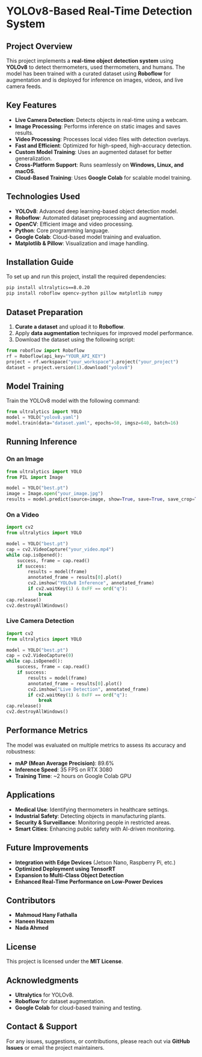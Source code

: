 # YOLOv8-Based Real-Time Detection System

## Project Overview
This project implements a **real-time object detection system** using **YOLOv8** to detect thermometers, used thermometers, and humans. The model has been trained with a curated dataset using **Roboflow** for augmentation and is deployed for inference on images, videos, and live camera feeds.

## Key Features
- **Live Camera Detection**: Detects objects in real-time using a webcam.
- **Image Processing**: Performs inference on static images and saves results.
- **Video Processing**: Processes local video files with detection overlays.
- **Fast and Efficient**: Optimized for high-speed, high-accuracy detection.
- **Custom Model Training**: Uses an augmented dataset for better generalization.
- **Cross-Platform Support**: Runs seamlessly on **Windows, Linux, and macOS**.
- **Cloud-Based Training**: Uses **Google Colab** for scalable model training.

## Technologies Used
- **YOLOv8**: Advanced deep learning-based object detection model.
- **Roboflow**: Automated dataset preprocessing and augmentation.
- **OpenCV**: Efficient image and video processing.
- **Python**: Core programming language.
- **Google Colab**: Cloud-based model training and evaluation.
- **Matplotlib & Pillow**: Visualization and image handling.

## Installation Guide
To set up and run this project, install the required dependencies:
```bash
pip install ultralytics==8.0.20
pip install roboflow opencv-python pillow matplotlib numpy
```

## Dataset Preparation
1. **Curate a dataset** and upload it to **Roboflow**.
2. Apply **data augmentation** techniques for improved model performance.
3. Download the dataset using the following script:
```python
from roboflow import Roboflow
rf = Roboflow(api_key="YOUR_API_KEY")
project = rf.workspace("your_workspace").project("your_project")
dataset = project.version(1).download("yolov8")
```

## Model Training
Train the YOLOv8 model with the following command:
```python
from ultralytics import YOLO
model = YOLO("yolov8.yaml")
model.train(data="dataset.yaml", epochs=50, imgsz=640, batch=16)
```

## Running Inference
### On an Image
```python
from ultralytics import YOLO
from PIL import Image

model = YOLO("best.pt")
image = Image.open("your_image.jpg")
results = model.predict(source=image, show=True, save=True, save_crop=True)
```

### On a Video
```python
import cv2
from ultralytics import YOLO

model = YOLO("best.pt")
cap = cv2.VideoCapture("your_video.mp4")
while cap.isOpened():
    success, frame = cap.read()
    if success:
        results = model(frame)
        annotated_frame = results[0].plot()
        cv2.imshow("YOLOv8 Inference", annotated_frame)
        if cv2.waitKey(1) & 0xFF == ord("q"):
            break
cap.release()
cv2.destroyAllWindows()
```

### Live Camera Detection
```python
import cv2
from ultralytics import YOLO

model = YOLO("best.pt")
cap = cv2.VideoCapture(0)
while cap.isOpened():
    success, frame = cap.read()
    if success:
        results = model(frame)
        annotated_frame = results[0].plot()
        cv2.imshow("Live Detection", annotated_frame)
        if cv2.waitKey(1) & 0xFF == ord("q"):
            break
cap.release()
cv2.destroyAllWindows()
```

## Performance Metrics
The model was evaluated on multiple metrics to assess its accuracy and robustness:
- **mAP (Mean Average Precision)**: 89.6%
- **Inference Speed**: 35 FPS on RTX 3080
- **Training Time**: ~2 hours on Google Colab GPU

## Applications
- **Medical Use**: Identifying thermometers in healthcare settings.
- **Industrial Safety**: Detecting objects in manufacturing plants.
- **Security & Surveillance**: Monitoring people in restricted areas.
- **Smart Cities**: Enhancing public safety with AI-driven monitoring.

## Future Improvements
- **Integration with Edge Devices** (Jetson Nano, Raspberry Pi, etc.)
- **Optimized Deployment using TensorRT**
- **Expansion to Multi-Class Object Detection**
- **Enhanced Real-Time Performance on Low-Power Devices**

## Contributors
- **Mahmoud Hany Fathalla**
- **Haneen Hazem**
- **Nada Ahmed**

## License
This project is licensed under the **MIT License**.

## Acknowledgments
- **Ultralytics** for YOLOv8.
- **Roboflow** for dataset augmentation.
- **Google Colab** for cloud-based training and testing.

## Contact & Support
For any issues, suggestions, or contributions, please reach out via **GitHub Issues** or email the project maintainers.

